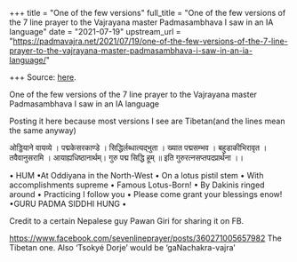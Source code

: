+++
title = "One of the few versions"
full_title = "One of the few versions of the 7 line prayer to the Vajrayana master Padmasambhava I saw in an IA language"
date = "2021-07-19"
upstream_url = "https://padmavajra.net/2021/07/19/one-of-the-few-versions-of-the-7-line-prayer-to-the-vajrayana-master-padmasambhava-i-saw-in-an-ia-language/"

+++
Source: [here](https://padmavajra.net/2021/07/19/one-of-the-few-versions-of-the-7-line-prayer-to-the-vajrayana-master-padmasambhava-i-saw-in-an-ia-language/).

One of the few versions of the 7 line prayer to the Vajrayana master Padmasambhava I saw in an IA language

Posting it here because most versions I see are Tibetan(and the lines mean the same anyway)

ओड्डियाने वायव्ये । पद्मकेसरकाण्डे । सिद्धिर्लब्धात्यद्भुता । ख्यात पद्मसम्भव । बहुडाकीभिरावृत । तवैवानुसरामि । आयाह्यधिष्ठानार्थम्। गुरु पद्म सिद्धि हूम् ॥ इति गुरुरत्नसप्तपदप्रार्थना ।।  
  

• HUM •At Oddiyana in the North-West • On a lotus pistil stem • With accomplishments supreme • Famous Lotus-Born! • By Dakinis ringed around • Practicing I follow you • Please come grant your blessings enow! •GURU PADMA SIDDHI HUNG •

Credit to a certain Nepalese guy Pawan Giri for sharing it on FB.  
  
<https://www.facebook.com/sevenlineprayer/posts/360271005657982> The Tibetan one. Also ‘Tsokyé Dorje’ would be ‘gaNachakra-vajra’  
  
